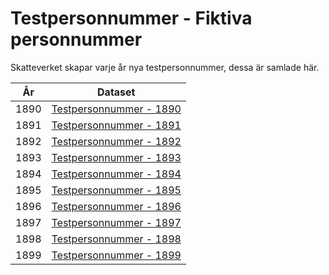 # Testpersonnummer - Fiktiva personnummer

Skatteverket skapar varje år nya testpersonnummer, dessa är samlade här.





| År   | Dataset                                                |
| ---- | ------------------------------------------------------ |
| 1890 | [Testpersonnummer - 1890](./1890/Testpersonnummer.csv) |
| 1891 | [Testpersonnummer - 1891](./1891/Testpersonnummer.csv) |
| 1892 | [Testpersonnummer - 1892](./1892/Testpersonnummer.csv) |
| 1893 | [Testpersonnummer - 1893](./1893/Testpersonnummer.csv) |
| 1894 | [Testpersonnummer - 1894](./1894/Testpersonnummer.csv) |
| 1895 | [Testpersonnummer - 1895](./1894/Testpersonnummer.csv) |
| 1896 | [Testpersonnummer - 1896](./1896/Testpersonnummer.csv) |
| 1897 | [Testpersonnummer - 1897](./1897/Testpersonnummer.csv) |
| 1898 | [Testpersonnummer - 1898](./1898/Testpersonnummer.csv) |
| 1899 | [Testpersonnummer - 1899](./1899/Testpersonnummer.csv) |



